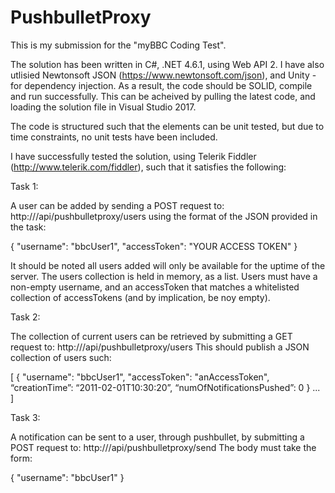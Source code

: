 # PushbulletProxy

This is my submission for the "myBBC Coding Test".

The solution has been written in C#, .NET 4.6.1, using Web API 2. I have also utlisied Newtonsoft JSON (https://www.newtonsoft.com/json), and Unity - for dependency injection. As a result, the code should be SOLID, compile and run successfully. This can be acheived by pulling the latest code, and loading the solution file in Visual Studio 2017.

The code is structured such that the elements can be unit tested, but due to time constraints, no unit tests have been included.

I have successfully tested the solution, using Telerik Fiddler (http://www.telerik.com/fiddler), such that it satisfies the following:

Task 1: 

A user can be added by sending a POST request to: http://<DOMAIN>/api/pushbulletproxy/users
using the format of the JSON provided in the task:
  
{
  "username": "bbcUser1",
  "accessToken": "YOUR ACCESS TOKEN"
}

It should be noted all users added will only be available for the uptime of the server. The users collection is held in memory, as a list. Users must have a non-empty username, and an accessToken that matches a whitelisted collection of accessTokens (and by implication, be noy empty).

Task 2:

The collection of current users can be retrieved by submitting a GET request to: http://<DOMAIN>/api/pushbulletproxy/users
This should publish a JSON collection of users such:

[
{
"username": "bbcUser1",
"accessToken": "anAccessToken",
“creationTime”: “2011-02-01T10:30:20”,
“numOfNotificationsPushed”: 0
}
...
]

Task 3: 

A notification can be sent to a user, through pushbullet, by submitting a POST request to: http://<DOMAIN>/api/pushbulletproxy/send
The body must take the form:
  
{
  "username": "bbcUser1"
}
